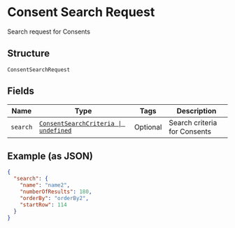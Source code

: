 
# Consent Search Request

Search request for Consents

## Structure

`ConsentSearchRequest`

## Fields

| Name | Type | Tags | Description |
|  --- | --- | --- | --- |
| `search` | [`ConsentSearchCriteria \| undefined`](../../doc/models/consent-search-criteria.md) | Optional | Search criteria for Consents |

## Example (as JSON)

```json
{
  "search": {
    "name": "name2",
    "numberOfResults": 180,
    "orderBy": "orderBy2",
    "startRow": 114
  }
}
```

